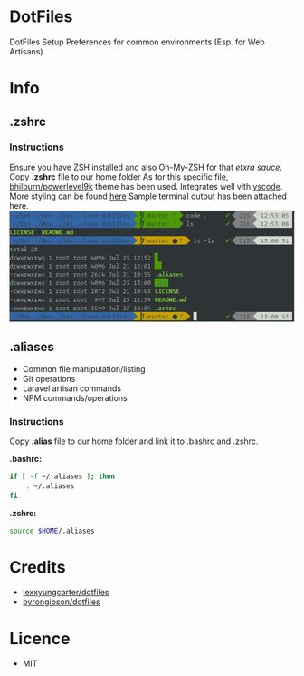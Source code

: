 # DotFiles
DotFiles Setup Preferences for common environments (Esp. for Web Artisans).

# Info

## .zshrc
### Instructions
Ensure you have [ZSH](https://gist.github.com/derhuerst/12a1558a4b408b3b2b6e) installed and also [Oh-My-ZSH](https://github.com/robbyrussell/oh-my-zsh) for that *etxra sauce*.
Copy **.zshrc** file to our home folder
As for this specific file, [bhilburn/powerlevel9k](https://github.com/bhilburn/powerlevel9k) theme has been used. Integrates well vith [vscode](https://code.visualstudio.com). More styling can be found [here](https://github.com/bhilburn/powerlevel9k/wiki/Stylizing-Your-Prompt)
 Sample terminal output has been attached here.
![alt text](https://github.com/lexxyungcarter/dotfiles/blob/master/lexx-oh-my-zsh-terminal.png)


## .aliases
- Common file manipulation/listing
- Git operations
- Laravel artisan commands
- NPM commands/operations

### Instructions
Copy **.alias** file to our home folder and link it to .bashrc and .zshrc.

**.bashrc:**
```bash
if [ -f ~/.aliases ]; then
    . ~/.aliases
fi
```
**.zshrc:**
```bash
source $HOME/.aliases
```

# Credits
- [lexxyungcarter/dotfiles](https://github.com/lexxyungcarter/dotfiles)
- [byrongibson/dotfiles](https://github.com/byrongibson/dotfiles)

# Licence
- MIT